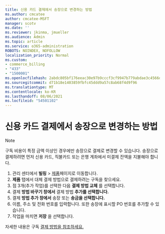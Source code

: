 ```yaml
---
title: 신용 카드 결제에서 송장으로 변경하는 방법
ms.author: cmcatee
author: cmcatee-MSFT
manager: scotv
ms.date: ''
ms.reviewer: jkinma, jmueller
ms.audience: Admin
ms.topic: article
ms.service: o365-administration
ROBOTS: NOINDEX, NOFOLLOW
localization_priority: Normal
ms.custom:
- commerce_billing
- "433"
- "1500001"
ms.openlocfilehash: 2abdc805bf176eeac30e97b9cccf3cf9947b779abdae3c4566d354854a78b040
ms.sourcegitcommit: d71b18e1403859fbfc45ddd9a57c8ab68f4d9f96
ms.translationtype: MT
ms.contentlocale: ko-KR
ms.lasthandoff: 08/06/2021
ms.locfileid: "54501102"
---
```

# <a name="how-do-i-change-from-credit-card-payments-to-invoice"></a>신용 카드 결제에서 송장으로 변경하는 방법

> [!NOTE]
> 구독 비용이 특정 금액 이상인 경우에만 송장으로 결제로 변경할 수 있습니다. 송장으로 결제하려면 먼저 신용 카드, 직불카드 또는 은행 계좌에서 미결제 잔액을 지불해야 합니다.

1. 관리 센터에서 **빌링** > [제품](https://go.microsoft.com/fwlink/p/?linkid=842054)페이지로 이동합니다.
2. **제품** 탭에서 대체 결제 방법으로 결제하려는 구독을 찾으세요.
3. 점 3개(추가 작업)를 선택한 다음 **결제 방법 교체** 를 선택합니다.
4. 결제 **방법 바꾸기 창에서** 결제 방법 **추가를 선택합니다.**
5. 결제 **방법 추가 창에서** 송장 또는 **송금을 선택합니다.**
6. 이름, 주소 및 전화 번호를 입력합니다. 또한 송장에 표시할 PO 번호를 추가할 수 있습니다.
7. 작업을 마치면 **저장** 을 선택합니다.

자세한 내용은 구독 [결제 방법을 참조하세요.](/microsoft-365/commerce/billing-and-payments/pay-for-your-subscription)